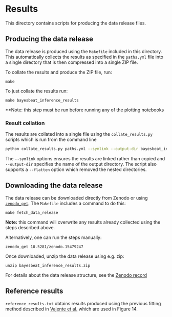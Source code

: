 # Results

This directory contains scripts for producing the data release files.

## Producing the data release

The data release is produced using the `Makefile` included in this directory.
This automatically collects the results as specified in the `paths.yml` file
into a single directory that is then compressed into a single ZIP file.

To collate the results and produce the ZIP file, run:

```
make
```

To just collate the results run:

```
make bayesbeat_inference_results
```

**Note: this step must be run before running any of the plotting notebooks

### Result collation

The results are collated into a single file using the `collate_results.py`
scripts which is run from the command line

```bash
python collate_results.py paths.yml --symlink --output-dir bayesbeat_inference_results
```

The `--symlink` options ensures the results are linked rather than copied and `--output-dir`
specifies the name of the output directory. The script also supports a `--flatten` option which
removed the nested directories.

## Downloading the data release

The data release can be downloaded directly from Zenodo or using [`zenodo_get`](https://github.com/dvolgyes/zenodo_get).
The `Makefile` includes a command to do this:

```
make fetch_data_release
```

**Note:** this command will overwrite any results already collected using the steps
described above.


Alternatively, one can run the steps manually:

```
zenodo_get 10.5281/zenodo.15479247
```

Once downloaded, unzip the data release using e.g. zip:

```
unzip bayesbeat_inference_results.zip
```

For details about the data release structure, see the [Zenodo record](10.5281/zenodo.15479247)


## Reference results

`reference_results.txt` obtains results produced using the previous fitting method described in
[Vajente et al.](https://doi.org/10.1063/1.4990036) which are used in Figure 14.
